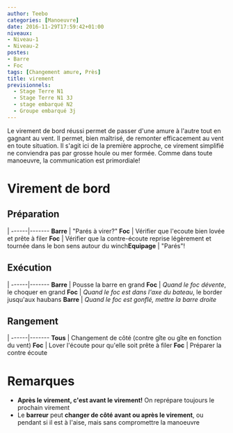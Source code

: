```yaml
---
author: Teebo
categories: [Manoeuvre]
date: 2016-11-29T17:59:42+01:00
niveaux:
- Niveau-1
- Niveau-2
postes:
- Barre
- Foc
tags: [Changement amure, Près]
title: virement
previsionnels:
  - Stage Terre N1
  - Stage Terre N1 3J
  - stage embarqué N2
  - Groupe embarqué 3j
---
```

Le virement de bord réussi permet de passer d'une amure à l'autre tout en gagnant au vent. Il permet, bien maîtrisé, de remonter efficacement au vent en toute situation.
Il s'agit ici de la première approche, ce virement simplifié ne conviendra pas par grosse houle ou mer formée.
Comme dans toute manoeuvre, la communication est primordiale!
<!--more-->

# Virement de bord
## Préparation
 |
------|-------
**Barre** | "Parés à virer?"
**Foc** | Vérifier que l'ecoute bien lovée et prête à filer
**Foc** | Vérifier que la contre-écoute reprise légèrement et tournée dans le bon sens autour du winch**Equipage** | "Parés"!

## Exécution
 |
------|-------
**Barre** | Pousse la barre en grand
**Foc** | *Quand le foc dévente*, le choquer en grand
**Foc** | *Quand le foc est dans l'axe du bateau*, le border jusqu'aux haubans
**Barre** | *Quand le foc est gonflé, mettre la barre droite*

## Rangement
 |
------|-------
**Tous** | Changement de côté (contre gîte ou gîte en fonction du vent)
**Foc** | Lover l'écoute pour qu'elle soit prête à filer
**Foc** | Préparer la contre écoute

# Remarques
* **Après le virement, c'est avant le virement!** On reprépare toujours le prochain virement
* Le **barreur** peut **changer de côté avant ou après le virement**, ou pendant si il est à l'aise, mais sans compromettre la manoeuvre
